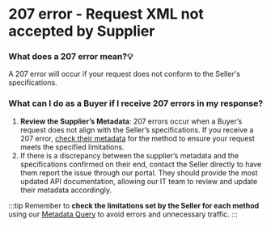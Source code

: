 ﻿---
sidebar_position: 12
---

# 207 error - Request XML not accepted by Supplier

### What does a 207 error mean?💡
A 207 error will occur if your request does not conform to the Seller's specifications.

### What can I do as a Buyer if I receive 207 errors in my response?
1. **Review the Supplier’s Metadata**: 207 errors occur when a Buyer’s request does not align with the Seller’s specifications. If you receive a 207 error, [check their metadata](/docs/apis/for-buyers/hotel-x-pull-buyers-api/content/metadata) for the method to ensure your request meets the specified limitations.
2. If there is a discrepancy between the supplier’s metadata and the specifications confirmed on their end, contact the Seller directly to have them report the issue through our portal. They should provide the most updated API documentation, allowing our IT team to review and update their metadata accordingly.

:::tip
Remember to **check the limitations set by the Seller for each method** using our [Metadata Query](/kb/our-products/are-you-a-buyer/our-methods/static-content/hotel-x-metadata-query) to avoid errors and unnecessary traffic.
:::